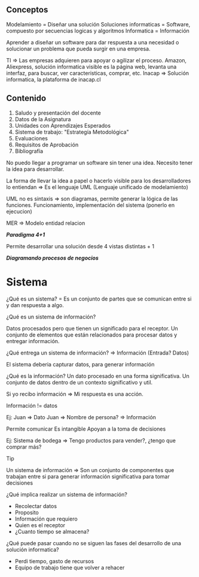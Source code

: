 ## Conceptos

Modelamiento = Diseñar una solución
Soluciones informaticas = Software, compuesto por secuencias logicas y algoritmos
Informatica = Información

Aprender a diseñar un software para dar respuesta a una necesidad o solucionar un problema que pueda surgir en una empresa.

TI => Las empresas adquieren para apoyar o agilizar el proceso.
Amazon, Aliexpress, solución informatica visible es la página web, levanta una interfaz, para buscar, ver caracteristicas, comprar, etc.
Inacap => Solución informatica, la plataforma de inacap.cl 

## Contenido

1. Saludo y presentación del docente
2. Datos de la Asignatura
3. Unidades con Aprendizajes Esperados
4. Sistema de trabajo: "Estrategía Metodológica"
5. Evaluaciones
6. Requisitos de Aprobación
7. Bibliografía

No puedo llegar a programar un software sin tener una idea. Necesito tener la idea para desarrollar.

La forma de llevar la idea a papel o hacerlo visible para los desarrolladores lo entiendan => Es el lenguaje UML (Lenguaje unificado de modelamiento)

UML no es sintaxis => son diagramas, permite generar la lógica de las funciones. Funcionamiento, implementación del sistema (ponerlo en ejecucion)

MER => Modelo entidad relacion

***Paradigma 4+1*** 

Permite desarrollar una solución desde 4 vistas distintas + 1

***Diagramando procesos de negocios***

# Sistema

¿Qué es un sistema? = Es un conjunto de partes que se comunican entre si y dan respuesta a algo.

¿Qué es un sistema de información? 

Datos procesados pero que tienen un significado para el receptor.
Un conjunto de elementos que están relacionados para procesar datos y entregar información.

¿Qué entrega un sistema de información? => Información (Entrada? Datos)

El sistema deberia capturar datos, para generar información

¿Qué es la información?
Un dato procesado en una forma significativa.
Un conjunto de datos dentro de un contexto significativo y util.

Si yo recibo información => Mi respuesta es una acción.

Información != datos

Ej: Juan => Dato
Juan => Nombre de persona? => Información

Permite comunicar
Es intangible
Apoyan a la toma de decisiones

Ej: Sistema de bodega => Tengo productos para vender?, ¿tengo que comprar más?

> [!TIP]
> Un sistema de información => Son un conjunto de componentes que trabajan entre si para generar información significativa para tomar decisiones

¿Qué implica realizar un sistema de información?

- Recolectar datos
- Proposito
- Información que requiero
- Quien es el receptor
- ¿Cuanto tiempo se almacena?

¿Qué puede pasar cuando no se siguen las fases del desarrollo de una solución informatica?
- Perdi tiempo, gasto de recursos
- Equipo de trabajo tiene que volver a rehacer


